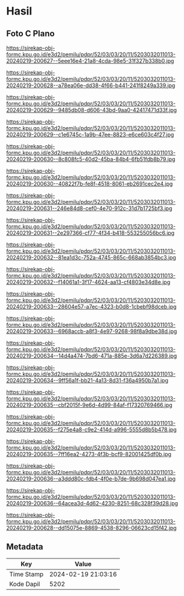# Hasil

## Foto C Plano

https://sirekap-obj-formc.kpu.go.id/e3d2/pemilu/pdpr/52/03/03/20/11/5203032011013-20240219-200627--5eee16e4-21a8-4cda-98e5-31f327b338b0.jpg

https://sirekap-obj-formc.kpu.go.id/e3d2/pemilu/pdpr/52/03/03/20/11/5203032011013-20240219-200628--a78ea06e-dd38-4f66-b441-241f8249a339.jpg

https://sirekap-obj-formc.kpu.go.id/e3d2/pemilu/pdpr/52/03/03/20/11/5203032011013-20240219-200629--9485db08-d606-43bd-9aa0-42417471d33f.jpg

https://sirekap-obj-formc.kpu.go.id/e3d2/pemilu/pdpr/52/03/03/20/11/5203032011013-20240219-200629--c1e6745c-1a9b-47ee-8823-e6ce603c4f27.jpg

https://sirekap-obj-formc.kpu.go.id/e3d2/pemilu/pdpr/52/03/03/20/11/5203032011013-20240219-200630--8c808fc5-40d2-45ba-84b4-6fb51fdb8b79.jpg

https://sirekap-obj-formc.kpu.go.id/e3d2/pemilu/pdpr/52/03/03/20/11/5203032011013-20240219-200630--40822f7b-fe8f-4518-8061-eb2691cec2e4.jpg

https://sirekap-obj-formc.kpu.go.id/e3d2/pemilu/pdpr/52/03/03/20/11/5203032011013-20240219-200631--246e84d8-cef0-4e70-912c-31d7b1725bf3.jpg

https://sirekap-obj-formc.kpu.go.id/e3d2/pemilu/pdpr/52/03/03/20/11/5203032011013-20240219-200631--2e297366-cf77-4f34-b418-553255056bc6.jpg

https://sirekap-obj-formc.kpu.go.id/e3d2/pemilu/pdpr/52/03/03/20/11/5203032011013-20240219-200632--81ea1d3c-752a-4745-865c-668ab3854bc3.jpg

https://sirekap-obj-formc.kpu.go.id/e3d2/pemilu/pdpr/52/03/03/20/11/5203032011013-20240219-200632--f14061a1-3f17-4624-aa13-cf4803e34d8e.jpg

https://sirekap-obj-formc.kpu.go.id/e3d2/pemilu/pdpr/52/03/03/20/11/5203032011013-20240219-200633--28604e57-a7ec-4323-b0d8-1cbebf98dceb.jpg

https://sirekap-obj-formc.kpu.go.id/e3d2/pemilu/pdpr/52/03/03/20/11/5203032011013-20240219-200633--6968accb-a8f3-4e97-9268-98f8a9dbe38d.jpg

https://sirekap-obj-formc.kpu.go.id/e3d2/pemilu/pdpr/52/03/03/20/11/5203032011013-20240219-200634--14d4a474-7bd6-471a-885e-3d6a7d226389.jpg

https://sirekap-obj-formc.kpu.go.id/e3d2/pemilu/pdpr/52/03/03/20/11/5203032011013-20240219-200634--9ff56a1f-bb21-4a13-8d31-f36a4950b7a1.jpg

https://sirekap-obj-formc.kpu.go.id/e3d2/pemilu/pdpr/52/03/03/20/11/5203032011013-20240219-200635--cbf2015f-9e6d-4d99-84af-f17320769466.jpg

https://sirekap-obj-formc.kpu.go.id/e3d2/pemilu/pdpr/52/03/03/20/11/5203032011013-20240219-200635--f275e4a8-c9e2-414d-a996-5555d8b5b478.jpg

https://sirekap-obj-formc.kpu.go.id/e3d2/pemilu/pdpr/52/03/03/20/11/5203032011013-20240219-200635--7ff16ea2-4273-4f3b-bcf9-82001425df0b.jpg

https://sirekap-obj-formc.kpu.go.id/e3d2/pemilu/pdpr/52/03/03/20/11/5203032011013-20240219-200636--a3ddd80c-fdb4-4f0e-b7de-9b698d047ea1.jpg

https://sirekap-obj-formc.kpu.go.id/e3d2/pemilu/pdpr/52/03/03/20/11/5203032011013-20240219-200636--64acea3d-4d62-4230-8251-68c328f39d28.jpg

https://sirekap-obj-formc.kpu.go.id/e3d2/pemilu/pdpr/52/03/03/20/11/5203032011013-20240219-200628--dd15075e-8869-4538-8296-06623cd15f42.jpg


## Metadata

| Key        | Value               |
| ---------- | ------------------- |
| Time Stamp | 2024-02-19 21:03:16 |
| Kode Dapil | 5202                |



